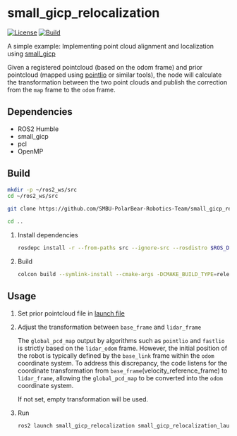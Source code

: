 # small_gicp_relocalization

[![License](https://img.shields.io/badge/License-Apache%202.0-blue.svg)](https://opensource.org/licenses/Apache-2.0)
[![Build](https://github.com/LihanChen2004/small_gicp_relocalization/actions/workflows/ci.yml/badge.svg?branch=main)](https://github.com/LihanChen2004/small_gicp_relocalization/actions/workflows/ci.yml)

A simple example: Implementing point cloud alignment and localization using [small_gicp](https://github.com/koide3/small_gicp.git)

Given a registered pointcloud (based on the odom frame) and prior pointcloud (mapped using [pointlio](https://github.com/LihanChen2004/Point-LIO) or similar tools), the node will calculate the transformation between the two point clouds and publish the correction from the `map` frame to the `odom` frame.

## Dependencies

- ROS2 Humble
- small_gicp
- pcl
- OpenMP

## Build

```zsh
mkdir -p ~/ros2_ws/src
cd ~/ros2_ws/src

git clone https://github.com/SMBU-PolarBear-Robotics-Team/small_gicp_relocalization.git

cd ..
```

1. Install dependencies

    ```zsh
    rosdepc install -r --from-paths src --ignore-src --rosdistro $ROS_DISTRO -y
    ```

2. Build

    ```zsh
    colcon build --symlink-install --cmake-args -DCMAKE_BUILD_TYPE=release
    ```

## Usage

1. Set prior pointcloud file in [launch file](launch/small_gicp_relocalization_launch.py)

2. Adjust the transformation between `base_frame` and `lidar_frame`

    The `global_pcd_map` output by algorithms such as `pointlio` and `fastlio` is strictly based on the `lidar_odom` frame. However, the initial position of the robot is typically defined by the `base_link` frame within the `odom` coordinate system. To address this discrepancy, the code listens for the coordinate transformation from `base_frame`(velocity_reference_frame) to `lidar_frame`, allowing the `global_pcd_map` to be converted into the `odom` coordinate system.

    If not set, empty transformation will be used.

3. Run

    ```zsh
    ros2 launch small_gicp_relocalization small_gicp_relocalization_launch.py
    ```

